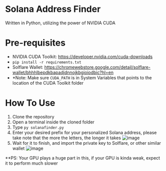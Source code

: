 # Solana Address Finder
Written in Python, utilizing the power of NVIDIA CUDA

# Pre-requisites
- NVIDIA CUDA Toolkit: https://developer.nvidia.com/cuda-downloads
- `pip install -r requirements.txt`
- Solflare Wallet:  https://chromewebstore.google.com/detail/solflare-wallet/bhhhlbepdkbapadjdnnojkbgioiodbic?hl=en
- 
  *Note: Make sure `CUDA_PATH` is in System Variables that points to the location of the CUDA Toolkit folder

# How To Use
1) Clone the repository
2) Open a terminal inside the cloned folder
3) Type `py solanafinder.py`
4) Enter your desired prefix for your personalized Solana address, please take note that the more the letters, the longer it takes
   ![image](https://github.com/user-attachments/assets/d61fe218-8fd1-45a6-8f98-278ad23983a7)
5) Wait for it to finish, and import the private key to Solflare, or other similar wallet
   ![image](https://github.com/user-attachments/assets/4b824b2b-c864-474d-94ce-b7026841a963)

**PS: Your GPU plays a huge part in this, if your GPU is kinda weak, expect it to perform much slower

